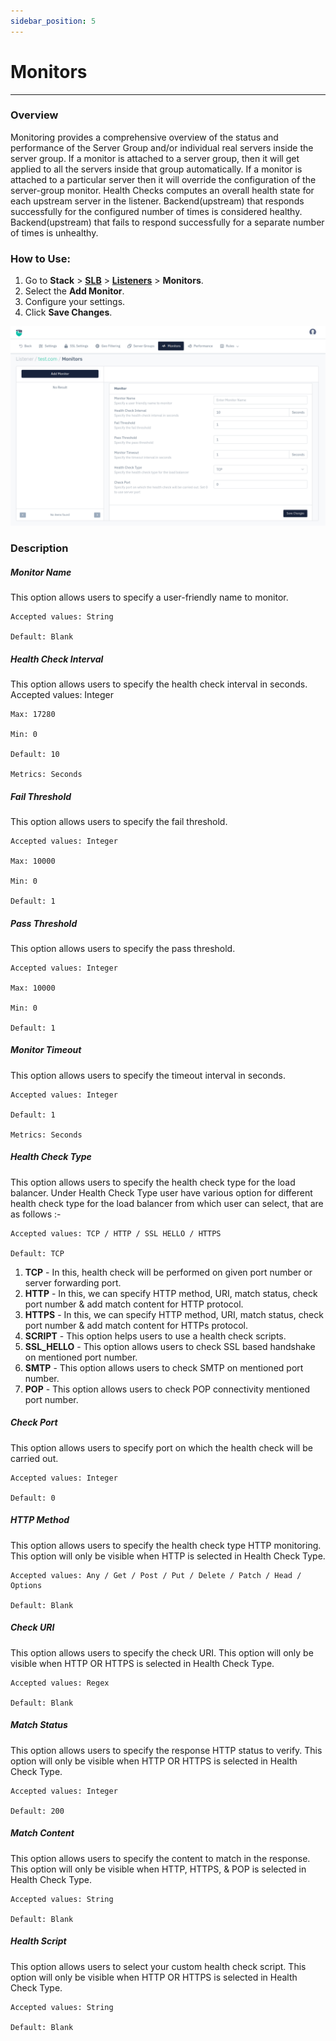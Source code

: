 ```yaml
---
sidebar_position: 5
---
```


# Monitors

---
### Overview
Monitoring provides a comprehensive overview of the status and performance of the Server Group and/or individual real servers inside the server group. If a monitor is attached to a server group, then it will get applied to all the servers inside that group automatically. If a monitor is attached to a particular server then it will override the configuration of the server-group monitor. Health Checks computes an overall health state for each upstream server in the listener. Backend(upstream) that responds successfully for the configured number of times is considered healthy. Backend(upstream) that fails to respond successfully for a separate number of times is unhealthy.

### How to Use:

1. Go to **Stack** > [**SLB**](/enterprise/adc)  > [**Listeners**](./listeners.md) > **Monitors**.
2. Select the **Add Monitor**.
3. Configure your settings. 
4. Click **Save Changes**.

![monitor1](/img/adc/v8/docs/monitor.png)

### Description

##### **Monitor Name**

This option allows users to specify a user-friendly name to monitor.

    Accepted values: String

    Default: Blank 

##### **Health Check Interval**

This option allows users to specify the health check interval in seconds.
Accepted values: Integer

    Max: 17280

    Min: 0

    Default: 10  

    Metrics: Seconds

##### **Fail Threshold**

This option allows users to specify the fail threshold.

    Accepted values: Integer

    Max: 10000

    Min: 0

    Default: 1

##### **Pass Threshold**

This option allows users to specify the pass threshold.

    Accepted values: Integer

    Max: 10000

    Min: 0

    Default: 1

##### **Monitor Timeout**

This option allows users to specify the timeout interval in seconds.

    Accepted values: Integer

    Default: 1

    Metrics: Seconds

##### **Health Check Type**

This option allows users to specify the health check type for the load balancer. Under Health Check Type user have various option for different health check type for the load balancer from which user can select, that are as follows :- 

    Accepted values: TCP / HTTP / SSL HELLO / HTTPS

    Default: TCP  

1. **TCP** - In this, health check will be performed on given port number or server forwarding port. 
2. **HTTP** - In this, we can specify HTTP method, URI, match status, check port number & add match content for HTTP protocol.
3. **HTTPS** - In this, we can specify HTTP method, URI, match status, check port number & add match content for HTTPs protocol.
4. **SCRIPT** - This option helps users to use a health check scripts.
5. **SSL_HELLO** - This option allows users to check SSL based handshake on mentioned port number.
6. **SMTP** - This option allows users to check SMTP on mentioned port number.
7. **POP** - This option allows users to check POP connectivity mentioned port number.

##### **Check Port**

This option allows users to specify port on which the health check will be carried out.

    Accepted values: Integer

    Default: 0

##### **HTTP Method**
This option allows users to specify the health check type HTTP monitoring. This option will only be visible when HTTP is selected in Health Check Type.

    Accepted values: Any / Get / Post / Put / Delete / Patch / Head / Options 

    Default: Blank

##### **Check URI**

This option allows users to specify the check URI. This option will only be visible when HTTP OR HTTPS is selected in Health Check Type.

    Accepted values: Regex

    Default: Blank

##### **Match Status**

This option allows users to specify the response HTTP status to verify. This option will only be visible when HTTP OR HTTPS is selected in Health Check Type.

    Accepted values: Integer

    Default: 200

##### **Match Content**

This option allows users to specify the content to match in the response. This option will only be visible when HTTP, HTTPS, & POP is selected in Health Check Type.

    Accepted values: String

    Default: Blank

##### **Health Script**

This option allows users to select your custom health check script. This option will only be visible when HTTP OR HTTPS is selected in Health Check Type.

    Accepted values: String

    Default: Blank
